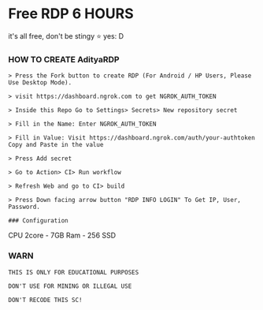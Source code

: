 # Free RDP 6 HOURS

it's all free, don't be stingy ⭐️ yes: D

### HOW TO CREATE AdityaRDP
```
> Press the Fork button to create RDP (For Android / HP Users, Please Use Desktop Mode).

> visit https://dashboard.ngrok.com to get NGROK_AUTH_TOKEN

> Inside this Repo Go to Settings> Secrets> New repository secret

> Fill in the Name: Enter NGROK_AUTH_TOKEN

> Fill in Value: Visit https://dashboard.ngrok.com/auth/your-authtoken Copy and Paste in the value

> Press Add secret 

> Go to Action> CI> Run workflow

> Refresh Web and go to CI> build

> Press Down facing arrow button "RDP INFO LOGIN" To Get IP, User, Password.

### Configuration
```
CPU 2core - 7GB Ram - 256 SSD

### WARN
```
THIS IS ONLY FOR EDUCATIONAL PURPOSES

DON'T USE FOR MINING OR ILLEGAL USE

DON'T RECODE THIS SC!
